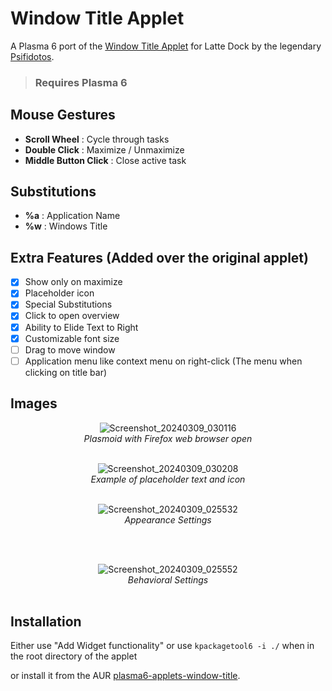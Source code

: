 # Window Title Applet
A Plasma 6 port of the [Window Title Applet](https://github.com/psifidotos/applet-window-title/) for Latte Dock by the legendary [Psifidotos](https://github.com/psifidotos).
> ### Requires Plasma 6
## Mouse Gestures
- <b>Scroll Wheel</b> : Cycle through tasks
- <b>Double Click</b> : Maximize / Unmaximize
- <b>Middle Button Click</b> : Close active task
## Substitutions
- <b>%a</b> : Application Name
- <b>%w</b> : Windows Title
## Extra Features (Added over the original applet)

- [x] Show only on maximize
- [x] Placeholder icon
- [x] Special Substitutions
- [x] Click to open overview
- [x] Ability to Elide Text to Right
- [x] Customizable font size
- [ ] Drag to move window
- [ ] Application menu like context menu on right-click (The menu when clicking on title bar)

## Images
<div align="center">
<p>

![Screenshot_20240309_030116](https://github.com/dhruv8sh/plasma6-window-title-applet/assets/67322047/3be393cf-616a-4eb5-ad25-aa47f4ceb250)<br/>
<i>Plasmoid with Firefox web browser open</i>
<br/><br/>
</p>

<p>

![Screenshot_20240309_030208](https://github.com/dhruv8sh/plasma6-window-title-applet/assets/67322047/52c59b33-b278-469c-9111-9ba0a0b2ae4f)<br/>
<i>Example of placeholder text and icon</i>
<br/><br/>
</p>

<p>

![Screenshot_20240309_025532](https://github.com/dhruv8sh/plasma6-window-title-applet/assets/67322047/49a7fbe9-5e9f-4e75-8b05-83e0cd87f8ec)<br/>
<i>Appearance Settings</i>

<br/><br/>
</p>

<p>

![Screenshot_20240309_025552](https://github.com/dhruv8sh/plasma6-window-title-applet/assets/67322047/dd3ced74-c8f5-44d3-9b3a-b886eef694e9)<br/>
<i>Behavioral Settings</i>
<br/><br/>
</p>

</div>

## Installation
Either use "Add Widget functionality" or use ```kpackagetool6 -i ./``` when in the root directory of the applet

or install it from the AUR [plasma6-applets-window-title](https://aur.archlinux.org/packages/plasma6-applets-window-title).
